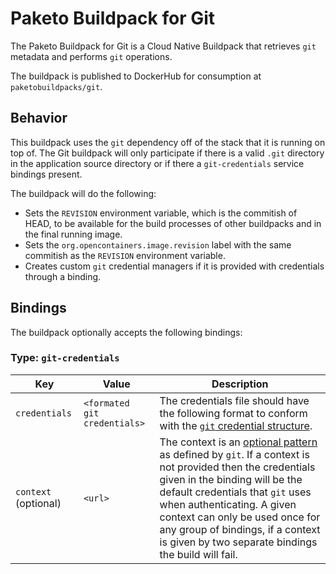 # Paketo Buildpack for Git
The Paketo Buildpack for Git is a Cloud Native Buildpack that retrieves `git` metadata and performs `git` operations.

The buildpack is published to DockerHub for consumption at `paketobuildpacks/git`.

## Behavior
This buildpack uses the `git` dependency off of the stack that it is running on top of. The Git buildpack will only participate if there is a valid `.git` directory in the application source directory or if there a `git-credentials` service bindings present.

The buildpack will do the following:

- Sets the `REVISION` environment variable, which is the commitish of HEAD, to be available for the build processes of other buildpacks and in the final running image.
- Sets the `org.opencontainers.image.revision` label with the same commitish as the `REVISION` environment variable.
- Creates custom `git` credential managers if it is provided with credentials through a binding.

## Bindings
The buildpack optionally accepts the following bindings:

### Type: `git-credentials`
|Key                   | Value   | Description
|----------------------|---------|------------
|`credentials` | `<formated git credentials>` | The credentials file should have the following format to conform with the [`git` credential structure](https://git-scm.com/docs/git-credential#IOFMT).
|`context` (optional) | `<url>` |The context is an [optional pattern](https://git-scm.com/docs/gitcredentials#_credential_contexts) as defined by `git`. If a context is not provided then the credentials given in the binding will be the default credentials that `git` uses when authenticating. A given context can only be used once for any group of bindings, if a context is given by two separate bindings the build will fail.
